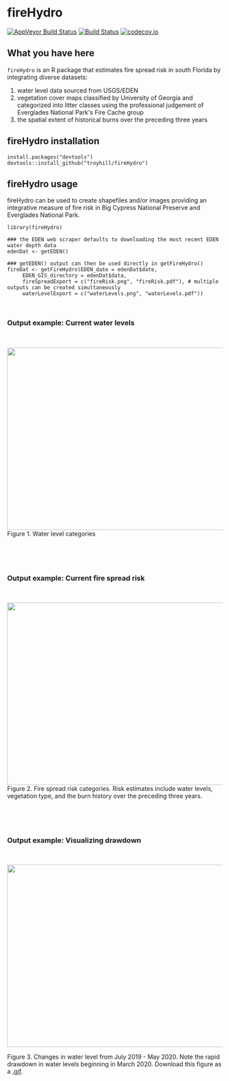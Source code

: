 # fireHydro

[![AppVeyor Build Status](https://ci.appveyor.com/api/projects/status/github/troyhill/fireHydro?branch=master&svg=true)](https://ci.appveyor.com/project/troyhill/fireHydro) [![Build Status](https://travis-ci.org/troyhill/fireHydro.svg?branch=master)](https://travis-ci.org/troyhill/fireHydro) [![codecov.io](https://codecov.io/github/troyhill/fireHydro/coverage.svg?branch=master)](https://codecov.io/github/troyhill/fireHydro?branch=master)


## What you have here

`fireHydro` is an R package that estimates fire spread risk in south Florida by integrating diverse datasets:
1. water level data sourced from USGS/EDEN
2. vegetation cover maps classified by University of Georgia and categorized into litter classes using the professional judgement of Everglades National Park's Fire Cache group
3. the spatial extent of historical burns over the preceding three years



## fireHydro installation

```
install.packages("devtools")
devtools::install_github("troyhill/fireHydro")
```


## fireHydro usage

fireHydro can be used to create shapefiles and/or images providing an integrative measure of fire risk in Big Cypress National Preserve and Everglades National Park.

```
library(fireHydro)

### the EDEN web scraper defaults to downloading the most recent EDEN water depth data
edenDat <- getEDEN()
 
### getEDEN() output can then be used directly in getFireHydro()
fireDat <- getFireHydro(EDEN_date = edenDat$date, 
     EDEN_GIS_directory = edenDat$data,
     fireSpreadExport = c("fireRisk.png", "fireRisk.pdf"), # multiple outputs can be created simultaneously
     waterLevelExport = c("waterLevels.png", "waterLevels.pdf"))



```


### Output example: Current water levels

&nbsp;

<img src="https://github.com/troyhill/fireHydro/blob/master/docs/figures/waterLevels.png" width="650" height="425" />
Figure 1. Water level categories  

&nbsp;


&nbsp;

### Output example: Current fire spread risk

&nbsp;

<img src="https://github.com/troyhill/fireHydro/blob/master/docs/figures/fireRisk.png" width="650" height="425" />
Figure 2. Fire spread risk categories. Risk estimates include water levels, vegetation type, and the burn history over the preceding three years.

&nbsp;

&nbsp;



### Output example: Visualizing drawdown

&nbsp;

<img src="https://github.com/troyhill/fireHydro/blob/master/docs/figures/eden_pastYear.gif" width="650" height="425" />

Figure 3. Changes in water level from July 2019 - May 2020. Note the rapid drawdown in water levels beginning in March 2020. Download this figure as a [.gif](https://github.com/troyhill/fireHydro/blob/master/docs/figures/eden_pastYear.gif).

&nbsp;

